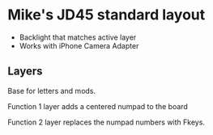 # Mike's JD45 standard layout

- Backlight that matches active layer
- Works with iPhone Camera Adapter

## Layers

Base for letters and mods.

Function 1 layer adds a centered numpad to the board

Function 2 layer replaces the numpad numbers with Fkeys.
